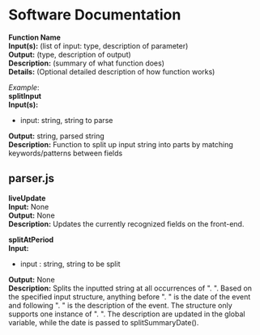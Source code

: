 # Software Documentation

**Function Name** \
**Input(s):** (list of input: type, description of parameter)\
**Output:** (type, description of output)\
**Description:** (summary of what function does)\
**Details:** (Optional detailed description of how function works)

_Example_:\
**splitInput** \
**Input(s):**
- input: string, string to parse

**Output:** string, parsed string \
**Description:** Function to split up input string into parts by matching keywords/patterns between fields

## parser.js

**liveUpdate** \
**Input:** None \
**Output:** None \
**Description:** Updates the currently recognized fields on the front-end.

**splitAtPeriod** \
**Input:**
- input : string, string to be split

**Output:** None \
**Description:** Splits the inputted string at all occurrences of ". ". Based on the specified input structure, anything before ". " is the date of the event and following ". " is the description of the event. The structure only supports one instance of ". ". The description are updated in the global variable, while the date is passed to splitSummaryDate().